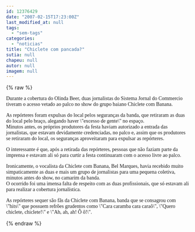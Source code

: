 ```yaml
---
id: 12376429
date: "2007-02-15T17:23:00Z"
last_modified_at: null
tags:
  - "sem-tags"
categories:
  - "noticias"
title: "Chiclete com pancada?"
sutia: null
chapeu: null
autor: null
imagem: null
---
```

{% raw %}
<p><P><FONT face=Verdana>Durante a cobertura do Olinda Beer, duas jornalistas do Sistema Jornal do Commercio tiveram o acesso vetado ao palco no show do grupo baiano Chiclete com Banana. </FONT></P></p>
<p><P><FONT face=Verdana>As repórteres foram expulsas do local pelos seguranças da banda, que retiraram as duas do local pelo braço, alegando haver \"excesso de gente\" no espaço. <BR>Minutos antes, os próprios produtores da festa haviam autorizado a entrada das jornalistas, que estavam devidamente credenciadas, no palco e, assim que os produtores se retiraram do local, os seguranças aproveitaram para expulsar as repórteres. </FONT></P></p>
<p><P><FONT face=Verdana>O interessante é que, após a retirada das repórteres, pessoas que não faziam parte da imprensa e estavam ali só para curtir a festa continuaram com o acesso livre ao palco. </FONT></P></p>
<p><P><FONT face=Verdana>Ironicamente, o vocalista da Chiclete com Banana, Bel Marques, havia recebido muito simpaticamente as duas e mais um grupo de jornalistas para uma pequena coletiva, minutos antes do show, no camarim da banda.<BR>O ocorrido foi uma imensa falta de respeito com as duas profissionais, que só estavam ali para realizar a cobertura jornalística. </FONT></P></p>
<p><P><FONT face=Verdana>As repórteres sequer são fãs da Chiclete com Banana, banda que se consagrou com \"hits\" que possuem refrões grudentos como \"Cara caramba cara caraô\", \"Quero chiclete, chiclete!\" e \"Ah, ah, ah! Ô ô!\". </FONT></P> </p>
{% endraw %}